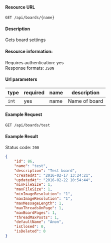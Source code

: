 #### Resource URL
`GET /api/boards/{name}`

#### Description
  Gets board settings

#### Resource information:
  Requires authentication: yes    
  Response formats: `JSON`

#### Url parameters
| type     | required | name                              | description
|----------|----------|-----------------------------------|-------------
| `int`    | yes      | name                              | Name of board


#### Example Request
`GET /api/boards/test`

#### Example Result
Status code: `200`
```JSON
{
	"id": 86,
	"name": "test",
	"description": "Test board",
	"createdAt": "2016-02-17 13:24:21",
	"updatedAt": "2016-02-22 10:54:44",
	"minFileSize": 1,
	"maxFileSize": 1,
	"minImageResolution": "1",
	"maxImageResolution": "1",
	"maxMessageLength": 1,
	"maxThreadsOnPage": 1,
	"maxBoardPages": 1,
	"threadMaxPosts": 1,
	"defaultName": "Anon",
	"isClosed": 0,
	"isDeleted": 0
}
```

